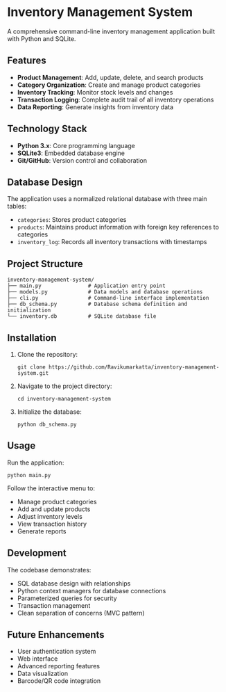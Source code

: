 # Inventory Management System

A comprehensive command-line inventory management application built with Python and SQLite.

## Features

- **Product Management**: Add, update, delete, and search products
- **Category Organization**: Create and manage product categories
- **Inventory Tracking**: Monitor stock levels and changes
- **Transaction Logging**: Complete audit trail of all inventory operations
- **Data Reporting**: Generate insights from inventory data

## Technology Stack

- **Python 3.x**: Core programming language
- **SQLite3**: Embedded database engine
- **Git/GitHub**: Version control and collaboration

## Database Design

The application uses a normalized relational database with three main tables:
- `categories`: Stores product categories
- `products`: Maintains product information with foreign key references to categories
- `inventory_log`: Records all inventory transactions with timestamps

## Project Structure

```
inventory-management-system/
├── main.py               # Application entry point
├── models.py             # Data models and database operations
├── cli.py                # Command-line interface implementation
├── db_schema.py          # Database schema definition and initialization
└── inventory.db          # SQLite database file
```

## Installation

1. Clone the repository:
   ```
   git clone https://github.com/Ravikumarkatta/inventory-management-system.git
   ```

2. Navigate to the project directory:
   ```
   cd inventory-management-system
   ```

3. Initialize the database:
   ```
   python db_schema.py
   ```

## Usage

Run the application:
```
python main.py
```

Follow the interactive menu to:
- Manage product categories
- Add and update products
- Adjust inventory levels
- View transaction history
- Generate reports

## Development

The codebase demonstrates:
- SQL database design with relationships
- Python context managers for database connections
- Parameterized queries for security
- Transaction management
- Clean separation of concerns (MVC pattern)

## Future Enhancements

- User authentication system
- Web interface
- Advanced reporting features
- Data visualization
- Barcode/QR code integration
